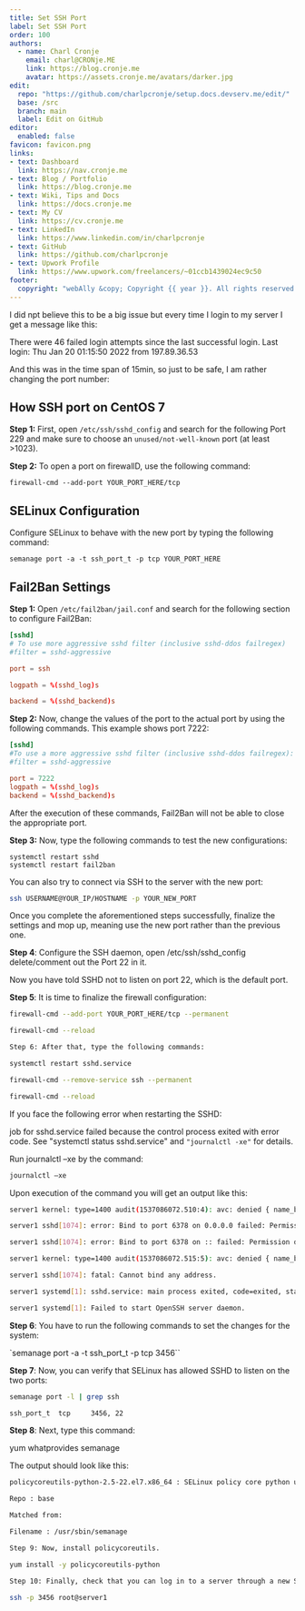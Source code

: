 ```yaml
---
title: Set SSH Port
label: Set SSH Port
order: 100
authors:
  - name: Charl Cronje
    email: charl@CRONje.ME
    link: https://blog.cronje.me
    avatar: https://assets.cronje.me/avatars/darker.jpg
edit:
  repo: "https://github.com/charlpcronje/setup.docs.devserv.me/edit/"
  base: /src
  branch: main
  label: Edit on GitHub
editor:
  enabled: false
favicon: favicon.png
links:
- text: Dashboard
  link: https://nav.cronje.me
- text: Blog / Portfolio
  link: https://blog.cronje.me
- text: Wiki, Tips and Docs 
  link: https://docs.cronje.me
- text: My CV
  link: https://cv.cronje.me
- text: LinkedIn
  link: https://www.linkedin.com/in/charlpcronje
- text: GitHub
  link: https://github.com/charlpcronje
- text: Upwork Profile
  link: https://www.upwork.com/freelancers/~01ccb1439024ec9c50
footer:
  copyright: "webAlly &copy; Copyright {{ year }}. All rights reserved."
---
```

<script type="text/javascript">(function(w,s){var e=document.createElement("script");e.type="text/javascript";e.async=true;e.src="https://cdn.pagesense.io/js/webally/f2527eebee974243853bcd47b32631f4.js";var x=document.getElementsByTagName("script")[0];x.parentNode.insertBefore(e,x);})(window,"script");</script>


I did npt believe this to be a big issue but every time I login to my server I get a message like this:

There were 46 failed login attempts since the last successful login.
Last login: Thu Jan 20 01:15:50 2022 from 197.89.36.53

And this was in the time span of 15min, so just to be safe, I am rather changing the port number:

## How SSH port on CentOS 7

**Step 1:** First, open `/etc/ssh/sshd_config` and search for the following Port 229 and make sure to choose an `unused/not-well-known` port (at least >1023).

**Step 2:** To open a port on firewallD, use the following command:

```shell
firewall-cmd --add-port YOUR_PORT_HERE/tcp
```

## SELinux Configuration

Configure SELinux to behave with the new port by typing the following command:

```shell
semanage port -a -t ssh_port_t -p tcp YOUR_PORT_HERE
```

## Fail2Ban Settings

**Step 1:** Open `/etc/fail2ban/jail.conf` and search for the following section to configure Fail2Ban:

```conf
[sshd]
# To use more aggressive sshd filter (inclusive sshd-ddos failregex)
#filter = sshd-aggressive

port = ssh

logpath = %(sshd_log)s

backend = %(sshd_backend)s
```

**Step 2:** Now, change the values of the port to the actual port by using the following commands. This example shows port 7222:

```conf
[sshd]
#To use a more aggressive sshd filter (inclusive sshd-ddos failregex):
#filter = sshd-aggressive

port = 7222
logpath = %(sshd_log)s
backend = %(sshd_backend)s
```

After the execution of these commands, Fail2Ban will not be able to close the appropriate port.

**Step 3:** Now, type the following commands to test the new configurations:

```shell
systemctl restart sshd
systemctl restart fail2ban
```

You can also try to connect via SSH to the server with the new port:

```sh
ssh USERNAME@YOUR_IP/HOSTNAME -p YOUR_NEW_PORT
```

Once you complete the aforementioned steps successfully, finalize the settings and mop up, meaning use the new port rather than the previous one.

**Step 4**: Configure the SSH daemon, open /etc/ssh/sshd_config delete/comment out the Port 22 in it.

Now you have told SSHD not to listen on port 22, which is the default port.

**Step 5**: It is time to finalize the firewall configuration:

```sh
firewall-cmd --add-port YOUR_PORT_HERE/tcp --permanent

firewall-cmd --reload

Step 6: After that, type the following commands:

systemctl restart sshd.service

firewall-cmd --remove-service ssh --permanent

firewall-cmd --reload
```

If you face the following  error when restarting the SSHD:

job for sshd.service failed because the control process exited with error code. See "systemctl status sshd.service" and `"journalctl -xe"` for details.

Run journalctl –xe by the command:

```sh
journalctl –xe
```

Upon execution of the command you will get an output like this:

```sh
server1 kernel: type=1400 audit(1537086072.510:4): avc: denied { name_bind } for pid=1074 comm="sshd" src=6378 scontext=system_u:system_r:sshd_t:s0-s0:c0.c1023 tcontext=system_u:object_r:unres

server1 sshd[1074]: error: Bind to port 6378 on 0.0.0.0 failed: Permission denied.

server1 sshd[1074]: error: Bind to port 6378 on :: failed: Permission denied.

server1 kernel: type=1400 audit(1537086072.515:5): avc: denied { name_bind } for pid=1074 comm="sshd" src=6378 scontext=system_u:system_r:sshd_t:s0-s0:c0.c1023 tcontext=system_u:object_r:unres

server1 sshd[1074]: fatal: Cannot bind any address.

server1 systemd[1]: sshd.service: main process exited, code=exited, status=255/n/a

server1 systemd[1]: Failed to start OpenSSH server daemon.
```

**Step 6**: You have to run the following commands to set the changes for the system:

`semanage port -a -t ssh_port_t -p tcp 3456``

**Step 7**: Now, you can verify that SELinux has allowed SSHD to listen on the two ports:

```sh
semanage port -l | grep ssh

ssh_port_t  tcp     3456, 22
```

**Step 8**: Next, type this command:

yum whatprovides semanage

The output should look like this:

```sh
policycoreutils-python-2.5-22.el7.x86_64 : SELinux policy core python utilities

Repo : base

Matched from:

Filename : /usr/sbin/semanage

Step 9: Now, install policycoreutils.

yum install -y policycoreutils-python

Step 10: Finally, check that you can log in to a server through a new SSH port with the following command:

ssh -p 3456 root@server1
```
